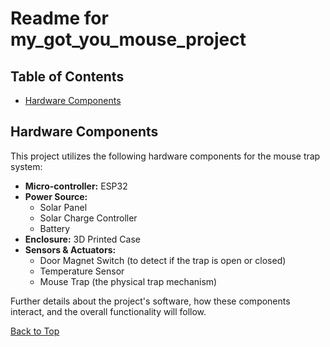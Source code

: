 # Readme for my_got_you_mouse_project

## Table of Contents
* [Hardware Components](#hardware-components)

## Hardware Components

This project utilizes the following hardware components for the mouse trap system:

*   **Micro-controller:** ESP32
*   **Power Source:**
    *   Solar Panel
    *   Solar Charge Controller
    *   Battery
*   **Enclosure:** 3D Printed Case
*   **Sensors & Actuators:**
    *   Door Magnet Switch (to detect if the trap is open or closed)
    *   Temperature Sensor
    *   Mouse Trap (the physical trap mechanism)

Further details about the project's software, how these components interact, and the overall functionality will follow.

[Back to Top](#readme-for-my_got_you_mouse_project)